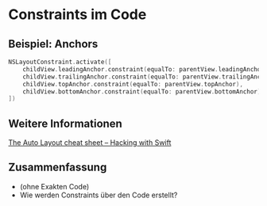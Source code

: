 # Constraints im Code

## Beispiel: Anchors

```swift
NSLayoutConstraint.activate([
    childView.leadingAnchor.constraint(equalTo: parentView.leadingAnchor),
    childView.trailingAnchor.constraint(equalTo: parentView.trailingAnchor),
    childView.topAnchor.constraint(equalTo: parentView.topAnchor),
    childView.bottomAnchor.constraint(equalTo: parentView.bottomAnchor)
])
```

## Weitere Informationen

[The Auto Layout cheat sheet – Hacking with Swift][1]

## Zusammenfassung
- (ohne Exakten Code)
- Wie werden Constraints über den Code erstellt?

[1]:	https://www.hackingwithswift.com/articles/140/the-auto-layout-cheat-sheet